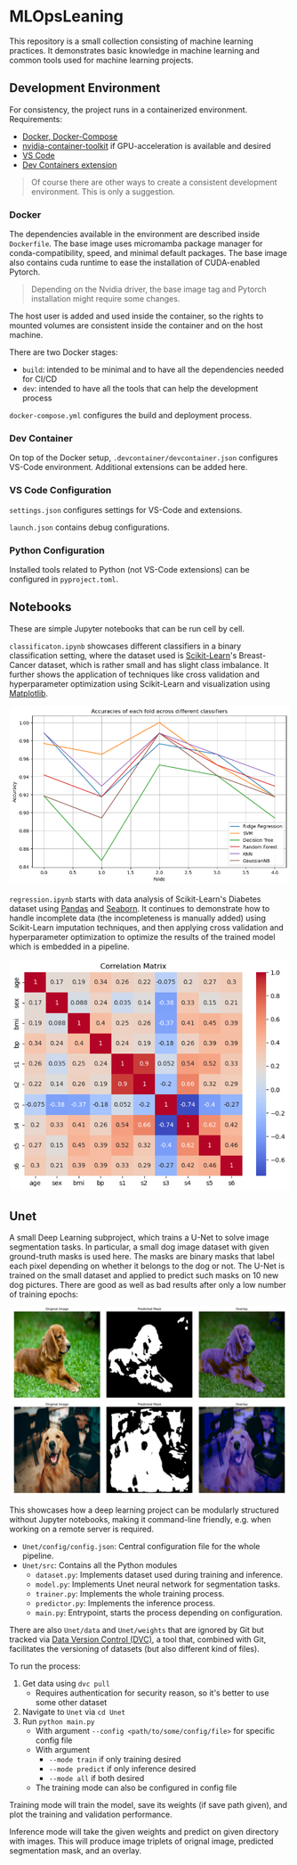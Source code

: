 # MLOpsLeaning

This repository is a small collection consisting of machine learning practices.
It demonstrates basic knowledge in machine learning and common tools used for machine learning projects.

## Development Environment

For consistency, the project runs in a containerized environment.
Requirements:
- [Docker, Docker-Compose](https://docs.docker.com/desktop/setup/install/linux/ubuntu/)
- [nvidia-container-toolkit](https://docs.nvidia.com/datacenter/cloud-native/container-toolkit/latest/install-guide.html) if GPU-acceleration is available and desired
- [VS Code](https://code.visualstudio.com/download)
- [Dev Containers extension](https://marketplace.visualstudio.com/items?itemName=ms-vscode-remote.remote-containers)

> Of course there are other ways to create a consistent development environment. This is only a suggestion.

### Docker

The dependencies available in the environment are described inside `Dockerfile`.
The base image uses micromamba package manager for conda-compatibility, speed, and minimal default packages.
The base image also contains cuda runtime to ease the installation of CUDA-enabled Pytorch.

> Depending on the Nvidia driver, the base image tag and Pytorch installation might require some changes.

The host user is added and used inside the container, so the rights to mounted volumes are consistent inside the container and on the host machine.

There are two Docker stages:
- `build`: intended to be minimal and to have all the dependencies needed for CI/CD
- `dev`: intended to have all the tools that can help the development process

`docker-compose.yml` configures the build and deployment process.

### Dev Container

On top of the Docker setup, `.devcontainer/devcontainer.json` configures VS-Code environment.
Additional extensions can be added here.

### VS Code Configuration

`settings.json` configures settings for VS-Code and extensions.

`launch.json` contains debug configurations.

### Python Configuration

Installed tools related to Python (not VS-Code extensions) can be configured in `pyproject.toml`.

## Notebooks

These are simple Jupyter notebooks that can be run cell by cell.

`classificaton.ipynb` showcases different classifiers in a binary classification setting,
where the dataset used is [Scikit-Learn](https://scikit-learn.org/stable/index.html)'s Breast-Cancer dataset, which is rather small and has slight class imbalance.
It further shows the application of techniques like cross validation and hyperparameter optimization using Scikit-Learn and visualization using [Matplotlib](https://matplotlib.org/).

![5-fold cross-validation with different classifiers](images/classifiers_cv.png "Cross-Validation")

`regression.ipynb` starts with data analysis of Scikit-Learn's Diabetes dataset using [Pandas](https://pandas.pydata.org/) and [Seaborn](https://seaborn.pydata.org/index.html).
It continues to demonstrate how to handle incomplete data (the incompleteness is manually added) using Scikit-Learn imputation techniques,
and then applying cross validation and hyperparameter optimization to optimize the results of the trained model which is embedded in a pipeline.

![Analysis of correlation between feature columns](images/correlation_matrix.png "Correlation Matrix")

## Unet

A small Deep Learning subproject, which trains a U-Net to solve image segmentation tasks.
In particular, a small dog image dataset with given ground-truth masks is used here.
The masks are binary masks that label each pixel depending on whether it belongs to the dog or not.
The U-Net is trained on the small dataset and applied to predict such masks on 10 new dog pictures.
There are good as well as bad results after only a low number of training epochs:

![Good prediction](images/good_prediction.png)
![Bad prediction](images/bad_prediction.png)

This showcases how a deep learning project can be modularly structured without Jupyter notebooks,
making it command-line friendly, e.g. when working on a remote server is required.

- `Unet/config/config.json`: Central configuration file for the whole pipeline.
- `Unet/src`: Contains all the Python modules
    - `dataset.py`: Implements dataset used during training and inference.
    - `model.py`: Implements Unet neural network for segmentation tasks.
    - `trainer.py`: Implements the whole training process.
    - `predictor.py`: Implements the inference process.
    - `main.py`: Entrypoint, starts the process depending on configuration.

There are also `Unet/data` and `Unet/weights` that are ignored by Git
but tracked via [Data Version Control (DVC)](https://dvc.org/),
a tool that, combined with Git, facilitates the versioning of datasets (but also different kind of files).


To run the process:
1. Get data using `dvc pull`
    - Requires authentication for security reason, so it's better to use some other dataset
2. Navigate to `Unet` via `cd Unet`
3. Run `python main.py`
    - With argument `--config <path/to/some/config/file>` for specific config file
    - With argument
        - `--mode train` if only training desired
        - `--mode predict` if only inference desired
        - `--mode all` if both desired
    - The training mode can also be configured in config file

Training mode will train the model, save its weights (if save path given),
and plot the training and validation performance.

Inference mode will take the given weights and predict on given directory with images.
This will produce image triplets of orignal image, predicted segmentation mask, and an overlay.
